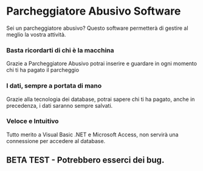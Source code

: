 # Parcheggiatore Abusivo Software
Sei un parcheggiatore abusivo? Questo software permetterà di gestire al meglio la vostra attività.

### Basta ricordarti di chi è la macchina
Grazie a Parcheggiatore Abusivo potrai inserire e guardare in ogni momento chi ti ha pagato il parcheggio

### I dati, sempre a portata di mano
Grazie alla tecnologia dei database, potrai sapere chi ti ha pagato, anche in precedenza, i dati saranno sempre salvati.

### Veloce e Intuitivo
Tutto merito a Visual Basic .NET e Microsoft Access, non servirà una connessione per accedere al database.

## BETA TEST - Potrebbero esserci dei bug.
